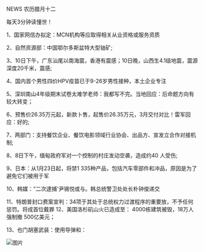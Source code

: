 NEWS 农历腊月十二

每天3分钟读懂世！

1、国家网信办拟定：MCN机构等应取得相关从业资格或服务资质

2、自然资源部：中国鄂尔多斯盆特大型铀矿;

3、10日下午，广东汕尾以南海震，香港有震感；10日晚，山西生4.1级地震，震源深度20千米，震感;

4、国内首个男性四价HPV疫苗已于9-26岁男性接种，本土企业专注

5、深圳南山4年级期末试卷太难学老师：我都写不完。当地回应：后命题方向有较大转变；

6、预售价26.35万元起，新款卜售，起售价26.35万元，3月交付对比！雷军回应：好的;

7、两部门：支持餐饮企业、餐饮电影领域行业协会、出品方、宣发立合作对接机制;

8、8日下午，缅甸政府军对一个控制的村庄发动空袭，造成约40 人受伤;

9、日本：从1月23日起，将禁1 335种产品，包括汽车零部件和冲品，原因是为了避免它们被用于军

10、韩媒：“二次逮捕'尹锡悦或与。韩总统警卫处处长朴钟俊递交

11、特朗普封口费案宣判：34项于其处于总统权力过渡程序的重要放，不予任何惩罚。将成首位戴罪 12、美国洛杉矶山火已造成至： 4000栋建筑被毁，18万人强制撤 500亿美元；

13、也门胡塞武装：使用导弹和：

![图片](https://api.03c3.cn/api/zb)
